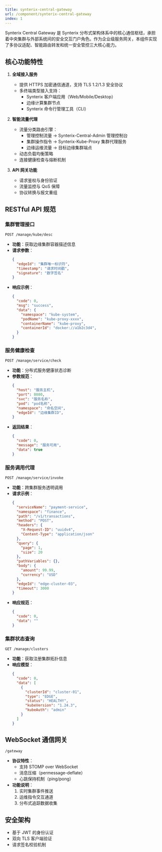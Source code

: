 ```yaml
---
title: synterix-central-gateway
url: /component/synterix-central-gateway
index: 1
---
```


Synterix Central Gateway 是 Synterix 分布式架构体系中的核心通信枢纽，承担着中央集群与外部系统间的安全交互门户角色。作为企业级服务网关，本组件实现了多协议适配、智能路由转发和统一安全管控三大核心能力。

## 核心功能特性

1. **全域接入服务**
    - 提供 HTTPS 加密通信通道，支持 TLS 1.2/1.3 安全协议
    - 多终端类型接入支持：
        * Synterix 客户端应用（Web/Mobile/Desktop）
        * 边缘计算集群节点
        * Synterix 命令行管理工具（CLI）

2. **智能流量代理**
    - 流量分类路由引擎：
        * 管理控制流量 → Synterix-Central-Admin 管理控制台
        * 集群操作指令 → Synterix-Kube-Proxy 集群代理服务
        * 边缘运维流量 → 目标边缘集群端点
    - 动态负载均衡策略
    - 连接健康检查与熔断机制

3. **API 网关功能**
    - 请求鉴权与身份验证
    - 流量监控与 QoS 保障
    - 协议转换与报文重组

## RESTful API 规范

### 集群管理接口

`POST /manage/kube/desc`
- **功能**：获取边缘集群容器描述信息
- **请求参数**：
  ```json
  {
    "edgeId": "集群唯一标识符",
    "timestamp": "请求时间戳",
    "signature": "数字签名"
  }
  ```
- **响应示例**：
  ```json
  {
    "code": 0,
    "msg": "success",
    "data": {
      "namespace": "kube-system",
      "podName": "kube-proxy-xxxx",
      "containerName": "kube-proxy",
      "containerId": "docker://a1b2c3d4",
    }
  }
  ```

### 服务健康检查

`POST /manage/service/check`
- **功能**：分布式服务健康状态诊断
- **参数规范**：
  ```json
  {
    "host": "服务主机",
    "port": 8080,
    "svc": "服务名称",
    "pod": "pod名称",
    "namespace": "命名空间",
    "edgeId": "边缘集群ID",
  }
  ```
- **返回结果**：
  ```json
  {
    "code": 0,
    "message": "服务可用",
    "data": true
  }
  ```

### 服务调用代理

`POST /manage/service/invoke`
- **功能**：跨集群服务透明调用
- **请求示例**：
  ```json
  {
    "serviceName": "payment-service",
    "namespace": "finance",
    "path": "/v1/transactions",
    "method": "POST",
    "headers": {
      "X-Request-ID": "uuidv4",
      "Content-Type": "application/json"
    },
    "query": {
      "page": 1,
      "size": 20
    },
    "pathVariables": {},
    "body": {
      "amount": 99.99,
      "currency": "USD"
    },
    "edgeId": "edge-cluster-03",
    "timeout": 3000
  }
  ```
- **响应规范**：
  ```json
  {
    "code": 0,
    "data": ""
  }
  ```

### 集群状态查询

`GET /manage/clusters`
- **功能**：获取注册集群拓扑信息
- **响应模型**：
  ```json
  {
    "code": 0,
    "data": [
      {
        "clusterId": "cluster-01",
        "type": "EDGE",
        "status": "HEALTHY",
        "kubeVersion": "1.24.3",
        "kubeAuth": "admin"
      }
    ]
  }
  ```

## WebSocket 通信网关

`/gateway`
- **协议特性**：
    - 支持 STOMP over WebSocket
    - 消息压缩（permessage-deflate）
    - 心跳保持机制（ping/pong）
- **功能说明**：
    1. 实时集群事件推送
    2. 运维指令交互通道
    3. 分布式追踪数据收集

## 安全架构

- 基于 JWT 的身份认证
- 双向 TLS 客户端验证
- 请求签名校验机制